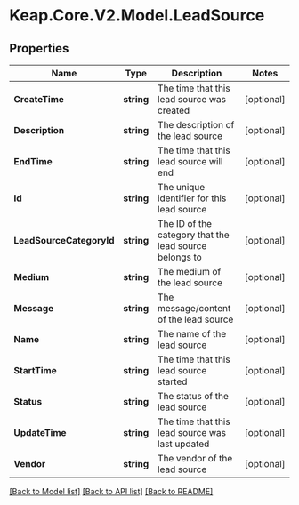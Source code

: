 # Keap.Core.V2.Model.LeadSource

## Properties

Name | Type | Description | Notes
------------ | ------------- | ------------- | -------------
**CreateTime** | **string** | The time that this lead source was created | [optional] 
**Description** | **string** | The description of the lead source | [optional] 
**EndTime** | **string** | The time that this lead source will end | [optional] 
**Id** | **string** | The unique identifier for this lead source | [optional] 
**LeadSourceCategoryId** | **string** | The ID of the category that the lead source belongs to | [optional] 
**Medium** | **string** | The medium of the lead source | [optional] 
**Message** | **string** | The message/content of the lead source | [optional] 
**Name** | **string** | The name of the lead source | [optional] 
**StartTime** | **string** | The time that this lead source started | [optional] 
**Status** | **string** | The status of the lead source | [optional] 
**UpdateTime** | **string** | The time that this lead source was last updated | [optional] 
**Vendor** | **string** | The vendor of the lead source | [optional] 

[[Back to Model list]](../README.md#documentation-for-models) [[Back to API list]](../README.md#documentation-for-api-endpoints) [[Back to README]](../README.md)

